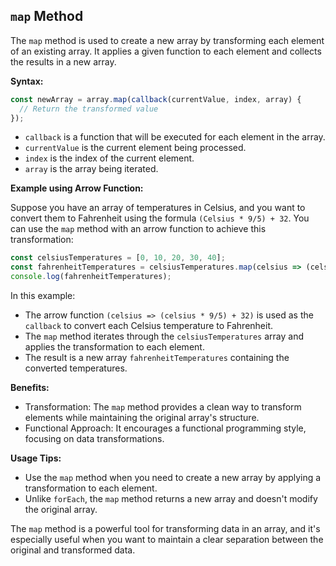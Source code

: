 ## `map` Method

The `map` method is used to create a new array by transforming each element of an existing array. It applies a given function to each element and collects the results in a new array.

**Syntax:**

```javascript
const newArray = array.map(callback(currentValue, index, array) {
  // Return the transformed value
});
```

- `callback` is a function that will be executed for each element in the array.
- `currentValue` is the current element being processed.
- `index` is the index of the current element.
- `array` is the array being iterated.

**Example using Arrow Function:**

Suppose you have an array of temperatures in Celsius, and you want to convert them to Fahrenheit using the formula `(Celsius * 9/5) + 32`. You can use the `map` method with an arrow function to achieve this transformation:

```javascript
const celsiusTemperatures = [0, 10, 20, 30, 40];
const fahrenheitTemperatures = celsiusTemperatures.map(celsius => (celsius * 9 / 5) + 32);
console.log(fahrenheitTemperatures);
```

In this example:

- The arrow function `(celsius => (celsius * 9/5) + 32)` is used as the `callback` to convert each Celsius temperature to Fahrenheit.
- The `map` method iterates through the `celsiusTemperatures` array and applies the transformation to each element.
- The result is a new array `fahrenheitTemperatures` containing the converted temperatures.

**Benefits:**

- Transformation: The `map` method provides a clean way to transform elements while maintaining the original array's structure.
- Functional Approach: It encourages a functional programming style, focusing on data transformations.

**Usage Tips:**

- Use the `map` method when you need to create a new array by applying a transformation to each element.
- Unlike `forEach`, the `map` method returns a new array and doesn't modify the original array.

The `map` method is a powerful tool for transforming data in an array, and it's especially useful when you want to maintain a clear separation between the original and transformed data.
